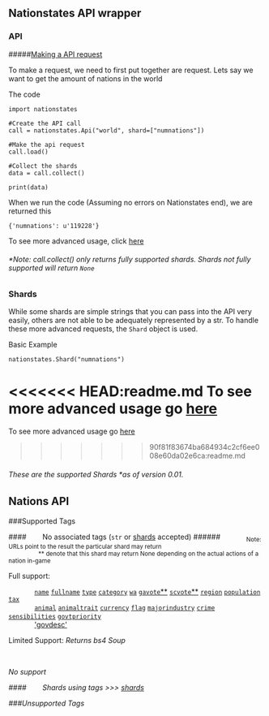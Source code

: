 Nationstates API wrapper
---

### API

#####[Making a API request](URL)

To make a request, we need to first put together are request. Lets say we want to get the amount of nations in the world

The code

    import nationstates

    #Create the API call
    call = nationstates.Api("world", shard=["numnations"])
    
    #Make the api request
    call.load()

    #Collect the shards
    data = call.collect()

    print(data)

When we run the code (Assuming no errors on Nationstates end), we are returned this

    {'numnations': u'119228'}

To see more advanced usage, click [here](TEMPLATE)

###### *Note: call.collect() only returns fully supported shards. Shards not fully supported will return `None`






 

### Shards

While some shards are simple strings that you can pass into the API very easily, others are not able to be adequately represented by a str. To handle these more advanced requests, the `Shard` object is used.

Basic Example

    nationstates.Shard("numnations")

<<<<<<< HEAD:readme.md
To see more advanced usage go [here](https://github.com/Dolphman/pynationstates/blob/master/Documentation/shards.md)
=======
To see more advanced usage go [here](URLTEMPLATe)
>>>>>>> 90f81f83674ba684934c2cf6ee008e60da02e6ca:readme.md




###### These are the supported Shards *as of version 0.01. 

Nations API
---

###Supported Tags

<!--crappy hack to achieve single space with indentation-->

####&nbsp;&nbsp;&nbsp;&nbsp;&nbsp;&nbsp;&nbsp; No associated tags (`str` or [shards](#shards) accepted)
######&nbsp;&nbsp;&nbsp;&nbsp;&nbsp;&nbsp;&nbsp;&nbsp;&nbsp;&nbsp;&nbsp;&nbsp; <sub>Note: URLs point to the result the particular shard may return<br>&nbsp;&nbsp;&nbsp;&nbsp;&nbsp;&nbsp;&nbsp;&nbsp;&nbsp;&nbsp;&nbsp;&nbsp;&nbsp;&nbsp;&nbsp;&nbsp;&nbsp; ** denote that this shard may return None depending on the actual actions of a nation in-game

<!--  The shards are presented in a indented single spaced appearence, to replicate nationstates.net presentation (Pattern: 10 shards, seperated by a singe line break,
followed by 12 &nbsp; for a somewhat hacky indentation -->

Full support: 

&nbsp;&nbsp;&nbsp;&nbsp;&nbsp;&nbsp;&nbsp;&nbsp;&nbsp;&nbsp;&nbsp;&nbsp;
[`name`](https://www.nationstates.net/cgi-bin/api.cgi?nation=testlandia&q=name)
[`fullname`](https://www.nationstates.net/cgi-bin/api.cgi?nation=testlandia&q=fullname)
[`type`](https://www.nationstates.net/cgi-bin/api.cgi?nation=testlandia&q=type)
[`category`](https://www.nationstates.net/cgi-bin/api.cgi?nation=testlandia&q=category)
[`wa`](https://www.nationstates.net/cgi-bin/api.cgi?nation=testlandia&q=wa)
[`gavote`**](https://www.nationstates.net/cgi-bin/api.cgi?nation=testlandia&q=gavote)
[`scvote`\*\*](https://www.nationstates.net/cgi-bin/api.cgi?nation=testlandia&q=scvote)
[`region`](https://www.nationstates.net/cgi-bin/api.cgi?nation=testlandia&q=region)
[`population`](https://www.nationstates.net/cgi-bin/api.cgi?nation=testlandia&q=population)
[`tax`](https://www.nationstates.net/cgi-bin/api.cgi?nation=testlandia&q=tax)
<br>&nbsp;&nbsp;&nbsp;&nbsp;&nbsp;&nbsp;&nbsp;&nbsp;&nbsp;&nbsp;&nbsp;&nbsp;
[`animal`](https://www.nationstates.net/cgi-bin/api.cgi?nation=testlandia&q=animal)
[`animaltrait`](https://www.nationstates.net/cgi-bin/api.cgi?nation=testlandia&q=animaltrait)
[`currency`](https://www.nationstates.net/cgi-bin/api.cgi?nation=testlandia&q=currency)
[`flag`](https://www.nationstates.net/cgi-bin/api.cgi?nation=testlandia&q=flag)
[`majorindustry`](https://www.nationstates.net/cgi-bin/api.cgi?nation=testlandia&q=majorindustry)
[`crime`](https://www.nationstates.net/cgi-bin/api.cgi?nation=testlandia&q=crime)
[`sensibilities`](https://www.nationstates.net/cgi-bin/api.cgi?nation=testlandia&q=sensibilities)
[`govtpriority`](https://www.nationstates.net/cgi-bin/api.cgi?nation=testlandia&q=govtpriority)
<br>&nbsp;&nbsp;&nbsp;&nbsp;&nbsp;&nbsp;&nbsp;&nbsp;&nbsp;&nbsp;&nbsp;&nbsp;
['govdesc'](https://www.nationstates.net/cgi-bin/api.cgi?nation=testlandia&q=govtpriority)

Limited Support: <em> Returns bs4 Soup


&nbsp;&nbsp;&nbsp;&nbsp;&nbsp;&nbsp;&nbsp;&nbsp;&nbsp;&nbsp;&nbsp;&nbsp;



No support <em> 




####&nbsp;&nbsp;&nbsp;&nbsp;&nbsp;&nbsp;&nbsp; Shards using tags >>> [shards](#shards)

###Unsupported Tags



